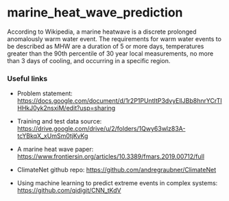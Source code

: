 # marine_heat_wave_prediction
According to Wikipedia, a marine heatwave is a discrete prolonged anomalously warm water event. The requirements for warm water events to be described as MHW are a duration of 5 or more days, temperatures greater than the 90th percentile of 30 year local measurements, no more than 3 days of cooling, and occurring in a specific region.
### Useful links
- Problem statement: https://docs.google.com/document/d/1r2P1PUntItP3dvyEllJBb8hnrYCrTIHHkJ0yk2nsxiM/edit?usp=sharing
- Training and test data source: https://drive.google.com/drive/u/2/folders/1Qwy63wlz83A-tcYBkqX_xUmSm0tjKvKg
- A marine heat wave paper: https://www.frontiersin.org/articles/10.3389/fmars.2019.00712/full

- ClimateNet github repo: https://github.com/andregraubner/ClimateNet
- Using machine learning to predict extreme events in complex systems: https://github.com/qidigit/CNN_tKdV
